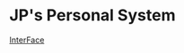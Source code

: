 # JP's Personal System
<a href=https://dnapei.github.io/Jinghua-Pei.github.io/InterFace.html>InterFace</a>
